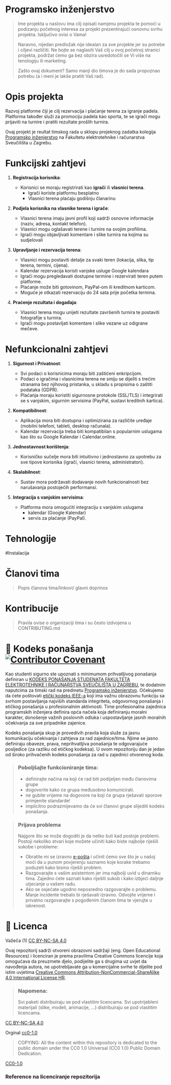 # Programsko inženjerstvo

> Ime projekta u naslovu ima cilj opisati namjenu projekta te pomoći u podizanju početnog interesa za projekt prezentirajući osnovnu svrhu projekta.
> Isključivo ovisi o Vama!
>
> Naravno, nijedan predložak nije idealan za sve projekte jer su potrebe i ciljevi različiti. Ne bojte se naglasiti Vaš cilj u ovoj početnoj stranici projekta, podržat ćemo ga bez obzira usredotočili se Vi više na tenologiju ili marketing.
>
> Zašto ovaj dokument? Samo manji dio timova je do sada propoznao potrebu (a i meni je lakše pratiti Vaš rad).

# Opis projekta

Razvoj platforme čiji je cilj rezervacija i plaćanje terena za igranje padela. Platforma također služi za promociju padela kao sporta, te se igrači mogu prijaviti na turnire i pratiti rezultate prošlih turnira.

Ovaj projekt je reultat timskog rada u sklopu projeknog zadatka kolegija [Programsko inženjerstvo](https://www.fer.unizg.hr/predmet/proinz) na Fakultetu elektrotehnike i računarstva Sveučilišta u Zagrebu.

# Funkcijski zahtjevi

1. **Registracija korisnika**:

   - Korisnici se moraju registrirati kao **igrači** ili **vlasnici terena**.
      - Igrači koriste platformu besplatno
      - Vlasnici terena plaćaju godišnju članarinu
2. **Podjela korisnika na vlasnike terena i igrače**:

   - Vlasnici terena imaju javni profil koji sadrži osnovne informacije (naziv, adresa, kontakt telefon).
   - Vlasnici mogu oglašavati terene i turnire na svojim profilima.
   - Igrači mogu objavljivati komentare i slike turnira na kojima su sudjelovali
3. **Upravljanje i rezervacija terena**:

   - Vlasnici mogu postaviti detalje za svaki teren (lokacija, slika, tip terena, termini, cijena).
   - Kalendar rezervacija koristi vanjske usluge Google kalendara
   - Igrači mogu pregledavati dostupne termine i rezervirati teren putem platforme.
   - Plaćanje može biti gotovinom, PayPal-om ili kreditnom karticom.
   - Moguće je otkazati rezervaciju do 24 sata prije početka termina.
4. **Praćenje rezultata i događaja**:

   - Vlasnici terena mogu unijeti rezultate završenih turnira te postaviti fotografije s turnira.
   - Igrači mogu postavljati komentare i slike vezane uz odigrane mečeve.

# Nefunkcionalni zahtjevi

1. **Sigurnost i Privatnost**:

   - Svi podaci o korisnicima moraju biti zaštićeni enkripcijom.
   - Podaci o igračima i vlasnicima terena ne smiju se dijeliti s trećim stranama bez njihovog pristanka, u skladu s propisima o zaštiti podataka (GDPR).
   - Plaćanja moraju koristiti sigurnosne protokole (SSL/TLS) i integrirati se s vanjskim, sigurnim servisima (PayPal, sustavi kreditnih kartica).
2. **Kompatibilnost**:

   - Aplikacija mora biti dostupna i optimizirana za različite uređaje (mobilni telefoni, tableti, desktop računala).
   - Kalendar rezervacija treba biti kompatibilan s popularnim uslugama kao što su Google Kalendar i Calendar.online.
3. **Jednostavnost korištenja**:

   - Korisničko sučelje mora biti intuitivno i jednostavno za upotrebu za sve tipove korisnika (igrači, vlasnici terena, administratori).
4. **Skalabilnost**:

   - Sustav mora podržavati dodavanje novih funkcionalnosti bez narušavanja postojećih performansi.

5. **Integracija s vanjskim servisima**:

   - Platforma mora omogućiti integraciju s vanjskim uslugama
      - kalendar (Google Kalendar)
      - servis za plaćanje (PayPal).

# Tehnologije

#Instalacija

# Članovi tima

> Popis članova tima/linkovi/ glavni doprinos

# Kontribucije

> Pravila ovise o organizaciji tima i su često izdvojena u CONTRIBUTING.md

# 📝 Kodeks ponašanja [![Contributor Covenant](https://img.shields.io/badge/Contributor%20Covenant-2.1-4baaaa.svg)](CODE_OF_CONDUCT.md)

Kao studenti sigurno ste upoznati s minimumom prihvatljivog ponašanja definiran u [KODEKS PONAŠANJA STUDENATA FAKULTETA ELEKTROTEHNIKE I RAČUNARSTVA SVEUČILIŠTA U ZAGREBU](https://www.fer.hr/_download/repository/Kodeks_ponasanja_studenata_FER-a_procisceni_tekst_2016%5B1%5D.pdf), te dodatnim naputcima za timski rad na predmetu [Programsko inženjerstvo](https://wwww.fer.hr).
Očekujemo da ćete poštovati [etički kodeks IEEE-a](https://www.ieee.org/about/corporate/governance/p7-8.html) koji ima važnu obrazovnu funkciju sa svrhom postavljanja najviših standarda integriteta, odgovornog ponašanja i etičkog ponašanja u profesionalnim aktivnosti. Time profesionalna zajednica programskih inženjera definira opća načela koja definiranju  moralni karakter, donošenje važnih poslovnih odluka i uspostavljanje jasnih moralnih očekivanja za sve pripadnike zajenice.

Kodeks ponašanja skup je provedivih pravila koja služe za jasnu komunikaciju očekivanja i zahtjeva za rad zajednice/tima. Njime se jasno definiraju obaveze, prava, neprihvatljiva ponašanja te  odgovarajuće posljedice (za razliku od etičkog kodeksa). U ovom repozitoriju dan je jedan od široko prihvačenih kodeks ponašanja za rad u zajednici otvorenog koda.

> ### Poboljšajte funkcioniranje tima:
>
> * definirajte načina na koji će rad biti podijeljen među članovima grupe
> * dogovorite kako će grupa međusobno komunicirati.
> * ne gubite vrijeme na dogovore na koji će grupa rješavati sporove primjenite standarde!
> * implicitno podrazmijevamo da će svi članovi grupe slijediti kodeks ponašanja.

> ### Prijava problema
>
> Najgore što se može dogoditi je da netko šuti kad postoje problemi. Postoji nekoliko stvari koje možete učiniti kako biste najbolje riješili sukobe i probleme:
>
> * Obratite mi se izravno [e-pošta](mailto:vlado.sruk@fer.hr) i  učinit ćemo sve što je u našoj moći da u punom povjerenju saznamo koje korake trebamo poduzeti kako bismo riješili problem.
> * Razgovarajte s vašim asistentom jer ima najbolji uvid u dinamiku tima. Zajedno ćete saznati kako riješiti sukob i kako izbjeći daljnje utjecanje u vašem radu.
> * Ako se osjećate ugodno neposredno razgovarajte o problemu. Manje incidente trebalo bi rješavati izravno. Odvojite vrijeme i privatno razgovarajte s pogođenim članom tima te vjerujte u iskrenost.

# 📝 Licenca

Važeča (1)
[CC BY-NC-SA 4.0][cc-by-nc-sa]

Ovaj repozitorij sadrži otvoreni obrazovni sadržaji (eng. Open Educational Resources)  i licenciran je prema pravilima Creative Commons licencije koja omogućava da preuzmete djelo, podijelite ga s drugima uz
uvjet da navođenja autora, ne upotrebljavate ga u komercijalne svrhe te dijelite pod istim uvjetima [Creative Commons Attribution-NonCommercial-ShareAlike 4.0 International License HR][cc-by-nc-sa].

> ### Napomena:
>
> Svi paketi distribuiraju se pod vlastitim licencama.
> Svi upotrijebleni materijali  (slike, modeli, animacije, ...) distribuiraju se pod vlastitim licencama.

[CC BY-NC-SA 4.0][cc-by-nc-sa]

Orginal [cc0-1.0][cc0-1.0]

> COPYING: All the content within this repository is dedicated to the public domain under the CC0 1.0 Universal (CC0 1.0) Public Domain Dedication.

[CC0-1.0][cc0-1.0]

### Reference na licenciranje repozitorija

[cc-by-nc-sa]: https://creativecommons.org/licenses/by-nc/4.0/deed.hr
[cc-by-nc-sa-image]: https://licensebuttons.net/l/by-nc-sa/4.0/88x31.png
[cc-by-nc-sa-shield]: https://img.shields.io/badge/License-CC%20BY--NC--SA%204.0-lightgrey.svg
[cc0-1.0]: https://creativecommons.org/licenses/by/1.0/deed.en
[cc0-1.0-image]: https://licensebuttons.net/l/by/1.0/88x31.png
[cc0-1.0-shield]: https://img.shields.io/badge/License-CC0--1.0-lightgrey.svg

